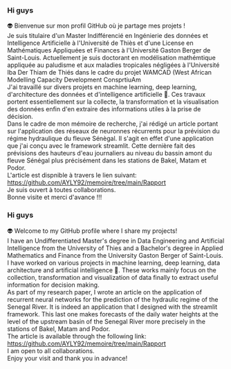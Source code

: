 ### Hi guys
 👽 Bienvenue sur mon profil GitHub où je partage mes projets !   
  Je suis titulaire d'un Master Indifférencié en Ingénierie des données et Intelligence Artificielle à l'Université de Thiès et d'une License en Mathématiques Appliquées et Finances à l'Université Gaston Berger de Saint-Louis. Actuellement je suis doctorant en modélisation mathémtique appliquée au paludisme et aux maladies tropicales négligées à l'Université Iba Der Thiam de Thiés dans le cadre du projet WAMCAD (West African Modelling Capacity Development ConsprtiuAm  
  J'ai travaillé sur divers projets en machine learning, deep learning, d'architecture des données et d'intelligence artificielle 🤖. 
Ces travaux portent essentiellement sur la collecte, la transformation et la visualisation des données enfin d'en extraire des informations utiles à la prise de décision.   
  Dans le cadre de mon mémoire de recherche, j'ai rédigé un article portant sur l'application des réseaux de neuronnes récurrents pour la prévision du régime hydraulique du fleuve Sénègal. Il s'agit en effet d'une application que j'ai conçu avec le framework streamlit. Cette dernière fait des prévisions des hauteurs d'eau journaliers au niveau du bassin amont du fleuve Sénégal plus précisément dans les stations de Bakel, Matam et Podor.  
  L'article est dispnible à travers le lien suivant: https://github.com/AYLY92/memoire/tree/main/Rapport  
  Je suis ouvert à toutes collaborations.  
  Bonne visite et merci d'avance !!!

### Hi guys
 👽 Welcome to my GitHub profile where I share my projects!   
  I have an Undifferentiated Master's degree in Data Engineering and Artificial Intelligence from the University of Thies and a Bachelor's degree in Applied Mathematics and Finance from the University Gaston Berger of Saint-Louis.  
  I have worked on various projects in machine learning, deep learning, data architecture and artificial intelligence 🤖. 
These works mainly focus on the collection, transformation and visualization of data finally to extract useful information for decision making.   
  As part of my research paper, I wrote an article on the application of recurrent neural networks for the prediction of the hydraulic regime of the Senegal River. It is indeed an application that I designed with the streamlit framework. This last one makes forecasts of the daily water heights at the level of the upstream basin of the Senegal River more precisely in the stations of Bakel, Matam and Podor.  
  The article is available through the following link: https://github.com/AYLY92/memoire/tree/main/Rapport  
  I am open to all collaborations.  
  Enjoy your visit and thank you in advance!
